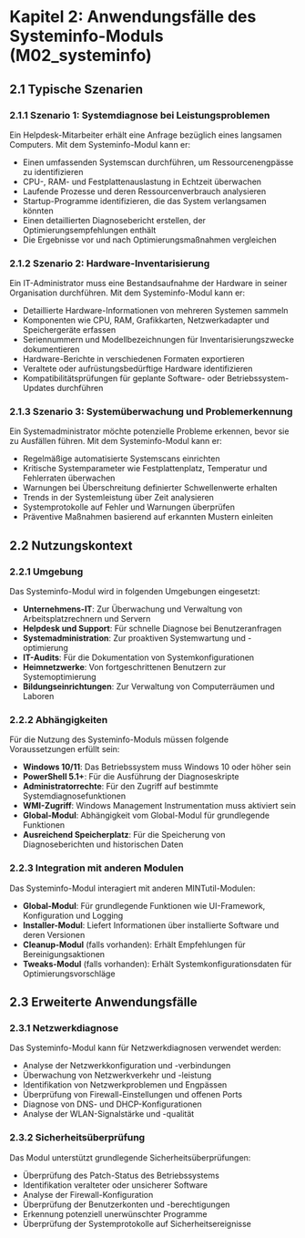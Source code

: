 # Kapitel 2: Anwendungsfälle des Systeminfo-Moduls (M02_systeminfo)

## 2.1 Typische Szenarien
### 2.1.1 Szenario 1: Systemdiagnose bei Leistungsproblemen
Ein Helpdesk-Mitarbeiter erhält eine Anfrage bezüglich eines langsamen Computers. Mit dem Systeminfo-Modul kann er:
- Einen umfassenden Systemscan durchführen, um Ressourcenengpässe zu identifizieren
- CPU-, RAM- und Festplattenauslastung in Echtzeit überwachen
- Laufende Prozesse und deren Ressourcenverbrauch analysieren
- Startup-Programme identifizieren, die das System verlangsamen könnten
- Einen detaillierten Diagnosebericht erstellen, der Optimierungsempfehlungen enthält
- Die Ergebnisse vor und nach Optimierungsmaßnahmen vergleichen

### 2.1.2 Szenario 2: Hardware-Inventarisierung
Ein IT-Administrator muss eine Bestandsaufnahme der Hardware in seiner Organisation durchführen. Mit dem Systeminfo-Modul kann er:
- Detaillierte Hardware-Informationen von mehreren Systemen sammeln
- Komponenten wie CPU, RAM, Grafikkarten, Netzwerkadapter und Speichergeräte erfassen
- Seriennummern und Modellbezeichnungen für Inventarisierungszwecke dokumentieren
- Hardware-Berichte in verschiedenen Formaten exportieren
- Veraltete oder aufrüstungsbedürftige Hardware identifizieren
- Kompatibilitätsprüfungen für geplante Software- oder Betriebssystem-Updates durchführen

### 2.1.3 Szenario 3: Systemüberwachung und Problemerkennung
Ein Systemadministrator möchte potenzielle Probleme erkennen, bevor sie zu Ausfällen führen. Mit dem Systeminfo-Modul kann er:
- Regelmäßige automatisierte Systemscans einrichten
- Kritische Systemparameter wie Festplattenplatz, Temperatur und Fehlerraten überwachen
- Warnungen bei Überschreitung definierter Schwellenwerte erhalten
- Trends in der Systemleistung über Zeit analysieren
- Systemprotokolle auf Fehler und Warnungen überprüfen
- Präventive Maßnahmen basierend auf erkannten Mustern einleiten

## 2.2 Nutzungskontext
### 2.2.1 Umgebung
Das Systeminfo-Modul wird in folgenden Umgebungen eingesetzt:
- **Unternehmens-IT**: Zur Überwachung und Verwaltung von Arbeitsplatzrechnern und Servern
- **Helpdesk und Support**: Für schnelle Diagnose bei Benutzeranfragen
- **Systemadministration**: Zur proaktiven Systemwartung und -optimierung
- **IT-Audits**: Für die Dokumentation von Systemkonfigurationen
- **Heimnetzwerke**: Von fortgeschrittenen Benutzern zur Systemoptimierung
- **Bildungseinrichtungen**: Zur Verwaltung von Computerräumen und Laboren

### 2.2.2 Abhängigkeiten
Für die Nutzung des Systeminfo-Moduls müssen folgende Voraussetzungen erfüllt sein:
- **Windows 10/11**: Das Betriebssystem muss Windows 10 oder höher sein
- **PowerShell 5.1+**: Für die Ausführung der Diagnoseskripte
- **Administratorrechte**: Für den Zugriff auf bestimmte Systemdiagnosefunktionen
- **WMI-Zugriff**: Windows Management Instrumentation muss aktiviert sein
- **Global-Modul**: Abhängigkeit vom Global-Modul für grundlegende Funktionen
- **Ausreichend Speicherplatz**: Für die Speicherung von Diagnoseberichten und historischen Daten

### 2.2.3 Integration mit anderen Modulen
Das Systeminfo-Modul interagiert mit anderen MINTutil-Modulen:
- **Global-Modul**: Für grundlegende Funktionen wie UI-Framework, Konfiguration und Logging
- **Installer-Modul**: Liefert Informationen über installierte Software und deren Versionen
- **Cleanup-Modul** (falls vorhanden): Erhält Empfehlungen für Bereinigungsaktionen
- **Tweaks-Modul** (falls vorhanden): Erhält Systemkonfigurationsdaten für Optimierungsvorschläge

## 2.3 Erweiterte Anwendungsfälle
### 2.3.1 Netzwerkdiagnose
Das Systeminfo-Modul kann für Netzwerkdiagnosen verwendet werden:
- Analyse der Netzwerkkonfiguration und -verbindungen
- Überwachung von Netzwerkverkehr und -leistung
- Identifikation von Netzwerkproblemen und Engpässen
- Überprüfung von Firewall-Einstellungen und offenen Ports
- Diagnose von DNS- und DHCP-Konfigurationen
- Analyse der WLAN-Signalstärke und -qualität

### 2.3.2 Sicherheitsüberprüfung
Das Modul unterstützt grundlegende Sicherheitsüberprüfungen:
- Überprüfung des Patch-Status des Betriebssystems
- Identifikation veralteter oder unsicherer Software
- Analyse der Firewall-Konfiguration
- Überprüfung der Benutzerkonten und -berechtigungen
- Erkennung potenziell unerwünschter Programme
- Überprüfung der Systemprotokolle auf Sicherheitsereignisse
